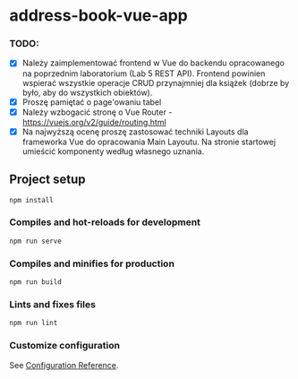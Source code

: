 # address-book-vue-app

### TODO:
- [x] Należy zaimplementować frontend w Vue do backendu opracowanego na poprzednim laboratorium (Lab 5 REST API). Frontend powinien wspierać wszystkie operacje CRUD przynajmniej dla książek (dobrze by było, aby do wszystkich obiektów).
- [x] Proszę pamiętać o page'owaniu tabel
- [x] Należy wzbogacić stronę o Vue Router - https://vuejs.org/v2/guide/routing.html
- [x] Na najwyższą ocenę proszę zastosować techniki Layouts dla frameworka Vue do opracowania Main Layoutu. Na stronie startowej umieścić komponenty według własnego uznania.

## Project setup
```
npm install
```

### Compiles and hot-reloads for development
```
npm run serve
```

### Compiles and minifies for production
```
npm run build
```

### Lints and fixes files
```
npm run lint
```

### Customize configuration
See [Configuration Reference](https://cli.vuejs.org/config/).
